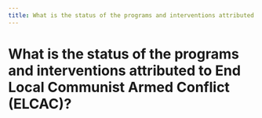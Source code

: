 ```yaml
---
title: What is the status of the programs and interventions attributed to End Local Communist Armed Conflict (ELCAC)?
---
```


# What is the status of the programs and interventions attributed to End Local Communist Armed Conflict (ELCAC)?
